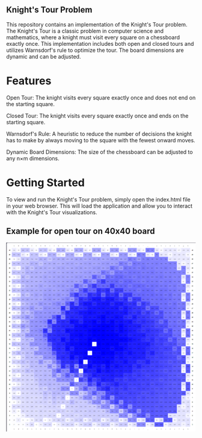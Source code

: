 ## Knight's Tour Problem

This repository contains an implementation of the Knight's Tour problem. The Knight's Tour is a classic problem in computer science and mathematics, where a knight must visit every square on a chessboard exactly once. This implementation includes both open and closed tours and utilizes Warnsdorf's rule to optimize the tour. The board dimensions are dynamic and can be adjusted.

# Features

Open Tour: The knight visits every square exactly once and does not end on the starting square.

Closed Tour: The knight visits every square exactly once and ends on the starting square.

Warnsdorf's Rule: A heuristic to reduce the number of decisions
the knight has to make by always moving to the square with the fewest onward moves.

Dynamic Board Dimensions: The size of the chessboard can be adjusted to any n×m dimensions.

# Getting Started

To view and run the Knight's Tour problem, simply open the index.html file in your web browser. This will load the application and allow you to interact with the Knight's Tour visualizations.

## Example for open tour on 40x40 board

![alt text](image.png)
